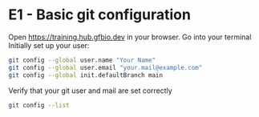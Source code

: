 # E1 - Basic git configuration

Open https://training.hub.gfbio.dev in your browser.
Go into your terminal
Initially set up your user:

```bash
git config --global user.name "Your Name"
git config --global user.email "your.mail@example.com"
git config --global init.defaultBranch main
```

Verify that your git user and mail are set correctly

```bash
git config --list
```